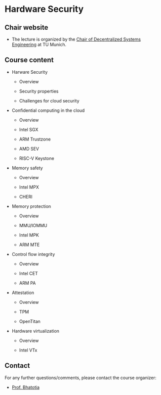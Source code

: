 # Hardware Security

## Chair website

- The lecture is organized by the [Chair of Decentralized Systems Engineering](https://dse.in.tum.de/) at TU Munich.

## Course content

- Harware Security

  - Overview
  
  - Security properties
  
  - Challenges for cloud security

- Confidential computing in the cloud

  - Overview

  - Intel SGX
  
  - ARM Trustzone
  
  - AMD SEV
  
  - RISC-V Keystone
  
  
- Memory safety

  - Overview
  
  - Intel MPX
  
  - CHERI
  
- Memory protection

  - Overview
  
  - MMU/IOMMU
  
  - Intel MPK
  
  - ARM MTE
  
- Control flow integrity

  - Overview
  
  - Intel CET
  
  - ARM PA
  
- Attestation

  - Overview
  
  - TPM
  
  - OpenTitan


- Hardware virtualization

  - Overview
  
  - Intel VTx

## Contact

For any further questions/comments, please contact the course organizer:

- [Prof. Bhatotia](https://dse.in.tum.de/bhatotia/)

